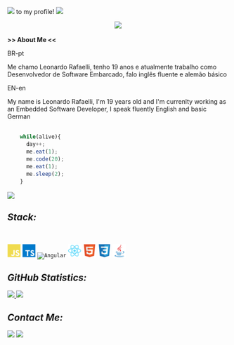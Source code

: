 <img src="https://raw.githubusercontent.com/alexnaiman/alexnaiman/master/resources/welcomeglitch.gif" width="60" style="max-width: 100%;"></a> to my profile! <a target="_blank" rel="noopener noreferrer" href="https://raw.githubusercontent.com/iampavangandhi/iampavangandhi/master/gifs/Hi.gif"><img src="https://raw.githubusercontent.com/iampavangandhi/iampavangandhi/master/gifs/Hi.gif" width="30" style="max-width: 100%;"></a>


<p align="center">
   <img width="400" src="https://i2.wp.com/allhtaccess.info/wp-content/uploads/2018/03/programming.gif?fit=1281%2C716&ssl=1" />
</p>

**>> About Me <<**
<p>BR-pt</p>
<p>Me chamo Leonardo Rafaelli, tenho 19 anos e atualmente trabalho como Desenvolvedor de Software Embarcado, falo inglês fluente e alemão básico</p>

<p>EN-en</p>
<p>My name is Leonardo Rafaelli, I'm 19 years old and I'm currenlty working as an Embedded Software Developer, I speak fluently English and basic German</p>

##

```js
    while(alive){
      day++;
      me.eat(1);
      me.code(20);
      me.eat(1);
      me.sleep(2);
    }
```

<img align="center" width="400" src="https://user-images.githubusercontent.com/87677774/169579218-e1e0e244-6854-4d68-8524-5bcf8a60a5b0.gif" />


## *Stack:*
<div style="display: inline_block"><br>

<code><img alt="Js" height="30" src="https://raw.githubusercontent.com/devicons/devicon/master/icons/javascript/javascript-plain.svg"></code>
<code><img alt="Ts" height="30" src="https://raw.githubusercontent.com/devicons/devicon/master/icons/typescript/typescript-plain.svg"></code>
<code><img alt="Angular" height="30" src="https://cdn.jsdelivr.net/gh/devicons/devicon/icons/angularjs/angularjs-original.svg" /></code>
<code><img alt="React" height="30" src="https://raw.githubusercontent.com/devicons/devicon/master/icons/react/react-original.svg"></code>
<code><img alt="HTML" height="30" src="https://raw.githubusercontent.com/devicons/devicon/master/icons/html5/html5-original.svg"></code>
<code><img alt="CSS" height="30" src="https://raw.githubusercontent.com/devicons/devicon/master/icons/css3/css3-original.svg"></code>
<code><img alt="JAVA" height="30" src="https://raw.githubusercontent.com/devicons/devicon/master/icons/java/java-original.svg"></code>

</div>
    
## *GitHub Statistics:*
<a href="https://github.com/leonardorafaelli" text-decoration="none">
    <div display:"flex">
        <img height="180em" src="https://github-readme-stats.vercel.app/api?username=leonardorafaelli&show_icons=true&theme=gotham&include_all_commits=true&count_private=true"/>
        <img height="180em" src="https://github-readme-stats.vercel.app/api/top-langs/?username=leonardorafaelli&layout=compact&langs_count=7&theme=gotham"/>
    </div>
</a>
    


## *Contact Me:*
<div> 
  <a href = "mailto:leonardorafaelli@gmail.com" target="_blank"><img src="https://img.shields.io/badge/-Gmail-%23333?style=for-the-badge&logo=gmail&logoColor=white"></a>
  <a href="https://www.linkedin.com/in/leonardo-rafaelli-5338b8211" target="_blank"><img src="https://img.shields.io/badge/-LinkedIn-%230077B5?style=for-the-badge&logo=linkedin&logoColor=white"></a> 
</div>
